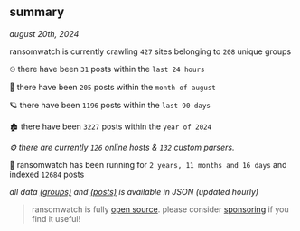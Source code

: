 
## summary
_august 20th, 2024_

ransomwatch is currently crawling `427` sites belonging to `208` unique groups

⏲ there have been `31` posts within the `last 24 hours`

🦈 there have been `205` posts within the `month of august`

🪐 there have been `1196` posts within the `last 90 days`

🏚 there have been `3227` posts within the `year of 2024`

_⚙️ there are currently `126` online hosts & `132` custom parsers._

🦕 ransomwatch has been running for `2 years, 11 months and 16 days` and indexed `12684` posts

_all data  [(groups)](http://ransomwhat.telemetry.ltd/groups) and [(posts)](http://ransomwhat.telemetry.ltd/posts) is available in JSON (updated hourly)_

> ransomwatch is fully [open source](https://github.com/joshhighet/ransomwatch#ransomwatch--). please consider [sponsoring](https://github.com/sponsors/joshhighet) if you find it useful!
